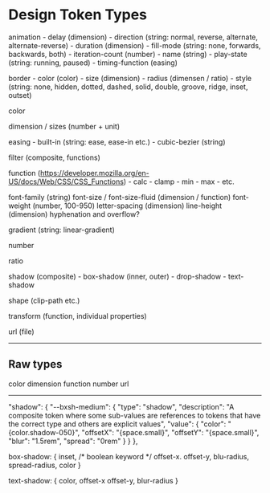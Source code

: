 # Design Token Types

animation
	 - delay (dimension)
	 - direction (string: normal, reverse, alternate, alternate-reverse)
	 - duration (dimension)
	 - fill-mode (string: none, forwards, backwards, both)
	 - iteration-count (number)
	 - name (string)
	 - play-state (string: running, paused)
	 - timing-function (easing)

border
	- color (color) 
	- size (dimension)
	- radius (dimensen / ratio)
	- style (string: none, hidden, dotted, dashed, solid, double, groove, ridge, inset, outset)

color

dimension / sizes (number + unit)

easing
	- built-in (string: ease, ease-in etc.)
	- cubic-bezier (string)

filter (composite, functions)

function (https://developer.mozilla.org/en-US/docs/Web/CSS/CSS_Functions)
	- calc
	- clamp
	- min
	- max
	- etc.

font-family (string)
font-size / font-size-fluid (dimension / function)
font-weight (number, 100-950)
letter-spacing (dimension)
line-height (dimension)
hyphenation and overflow?

gradient (string: linear-gradient)

number

ratio

shadow (composite)
	- box-shadow (inner, outer)
	- drop-shadow
	- text-shadow

shape (clip-path etc.)

transform (function, individual properties)

url (file)

---

## Raw types

color
dimension
function
number
url


---

"shadow": {
    "--bxsh-medium": {
      "type": "shadow",
      "description": "A composite token where some sub-values are references to tokens that have the correct type and others are explicit values",
      "value": {
        "color": "{color.shadow-050}",
        "offsetX": "{space.small}",
        "offsetY": "{space.small}",
        "blur": "1.5rem",
        "spread": "0rem"
      }
    }
  },

box-shadow: {
	inset, /* boolean keyword */
	offset-x.
	offset-y,
	blu-radius,
	spread-radius,
	color
}

text-shadow: {
	color,
	offset-x
	offset-y,
	blur-radius
}